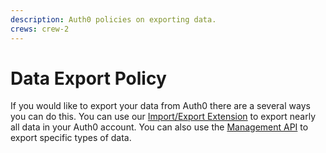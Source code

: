 ```yaml
---
description: Auth0 policies on exporting data.
crews: crew-2
---
```


# Data Export Policy
If you would like to export your data from Auth0 there are a several ways you can do this. You can use our [Import/Export Extension](/extensions/user-import-export) to export nearly all data in your Auth0 account. You can also use the [Management API](/api/management/v2) to export specific types of data.
